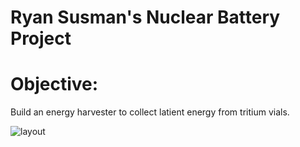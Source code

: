 # Ryan Susman's Nuclear Battery Project 
# Objective:  
Build an energy harvester to collect latient energy from tritium vials.  

![layout](/images/layout.png)  

